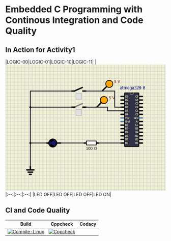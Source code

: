 # Embedded C Programming with Continous Integration and Code Quality

## In Action for Activity1

|LOGIC-00|LOGIC-01|LOGIC-10|LOGIC-11|
|![](https://github.com/swapnil99jakhi/EmbeddedC_LTTS/blob/f48129aec1a4064580ac98b1d05a46b647111d5d/images/activity100.PNG)|:--:|:--:|:--:|
|LED OFF|LED OFF|LED OFF|LED ON|
## CI and Code Quality

|Build|Cppcheck|Codacy|
|---|---|---|
|[![Compile-Linux](https://github.com/swapnil99jakhi/EmbeddedC_LTTS/actions/workflows/Compile.yml/badge.svg)](https://github.com/swapnil99jakhi/EmbeddedC_LTTS/actions/workflows/Compile.yml)|[![Cppcheck](https://github.com/swapnil99jakhi/EmbeddedC_LTTS/actions/workflows/CodeQuality.yml/badge.svg)](https://github.com/MohdHusainKhan/EmbeddedC_LTTS/actions/workflows/CodeQuality.yml)
